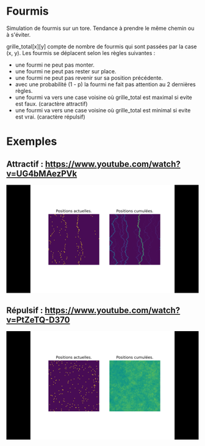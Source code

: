 # Fourmis
Simulation de fourmis sur un tore. Tendance à prendre le même chemin ou à s'éviter.

grille_total[x][y] compte de nombre de fourmis qui sont passées par la case (x, y).
Les fourmis se déplacent selon les règles suivantes :
  - une fourmi ne peut pas monter.
  - une fourmi ne peut pas rester sur place.
  - une fourmi ne peut pas revenir sur sa position précédente.
  - avec une probabilité (1 - p) la fourmi ne fait pas attention au 2 dernières règles.
  - une fourmi va vers une case voisine où grille_total est maximal si evite est faux. (caractère attractif)
  - une fourmi va vers une case voisine où grille_total est minimal si evite est vrai. (caractère répulsif)
  
# Exemples
## Attractif : https://www.youtube.com/watch?v=UG4bMAezPVk
![alt text](https://github.com/gabriel-doriath-dohler/Fourmis/blob/master/attractif.png?raw=true)

## Répulsif : https://www.youtube.com/watch?v=PtZeTQ-D370
![alt text](https://github.com/gabriel-doriath-dohler/Fourmis/blob/master/repulsif.png?raw=true)

